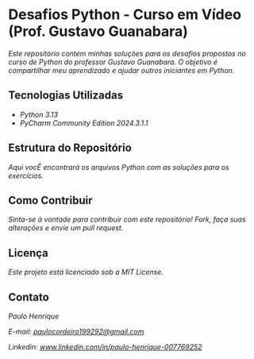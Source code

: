  # Desafios Python - Curso em Vídeo (Prof. Gustavo Guanabara)

*Este repositório contém minhas soluções para os desafios propostos no curso de Python do professor Gustavo Guanabara. O objetivo é compartilhar meu aprendizado e ajudar outros iniciantes em Python.*

## Tecnologias Utilizadas

* *Python 3.13*
* *PyCharm Community Edition 2024.3.1.1*

## Estrutura do Repositório
*Aqui vocÊ encontrará os arquivos Python com as soluções para os exercícios.*

## Como Contribuir
*Sinta-se à vontade para contribuir com este repositório! Fork, faça suas alterações e envie um pull request.*

## Licença
*Este projeto está licenciado sob a MIT License.*

## Contato
*Paulo Henrique*

*E-mail: paulocordeiro199292@gmail.com*

*Linkedin: www.linkedin.com/in/paulo-henrique-007769252*


